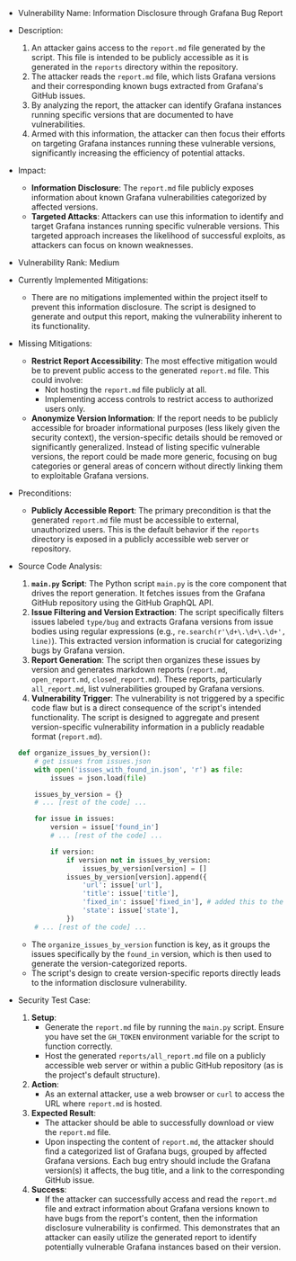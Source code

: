 - Vulnerability Name: Information Disclosure through Grafana Bug Report
- Description:
    1. An attacker gains access to the `report.md` file generated by the script. This file is intended to be publicly accessible as it is generated in the `reports` directory within the repository.
    2. The attacker reads the `report.md` file, which lists Grafana versions and their corresponding known bugs extracted from Grafana's GitHub issues.
    3. By analyzing the report, the attacker can identify Grafana instances running specific versions that are documented to have vulnerabilities.
    4. Armed with this information, the attacker can then focus their efforts on targeting Grafana instances running these vulnerable versions, significantly increasing the efficiency of potential attacks.
- Impact:
    - **Information Disclosure**: The `report.md` file publicly exposes information about known Grafana vulnerabilities categorized by affected versions.
    - **Targeted Attacks**: Attackers can use this information to identify and target Grafana instances running specific vulnerable versions. This targeted approach increases the likelihood of successful exploits, as attackers can focus on known weaknesses.
- Vulnerability Rank: Medium
- Currently Implemented Mitigations:
    - There are no mitigations implemented within the project itself to prevent this information disclosure. The script is designed to generate and output this report, making the vulnerability inherent to its functionality.
- Missing Mitigations:
    - **Restrict Report Accessibility**: The most effective mitigation would be to prevent public access to the generated `report.md` file. This could involve:
        - Not hosting the `report.md` file publicly at all.
        - Implementing access controls to restrict access to authorized users only.
    - **Anonymize Version Information**: If the report needs to be publicly accessible for broader informational purposes (less likely given the security context), the version-specific details should be removed or significantly generalized. Instead of listing specific vulnerable versions, the report could be made more generic, focusing on bug categories or general areas of concern without directly linking them to exploitable Grafana versions.
- Preconditions:
    - **Publicly Accessible Report**: The primary precondition is that the generated `report.md` file must be accessible to external, unauthorized users. This is the default behavior if the `reports` directory is exposed in a publicly accessible web server or repository.
- Source Code Analysis:
    1. **`main.py` Script**: The Python script `main.py` is the core component that drives the report generation. It fetches issues from the Grafana GitHub repository using the GitHub GraphQL API.
    2. **Issue Filtering and Version Extraction**: The script specifically filters issues labeled `type/bug` and extracts Grafana versions from issue bodies using regular expressions (e.g., `re.search(r'\d+\.\d+\.\d+', line)`). This extracted version information is crucial for categorizing bugs by Grafana version.
    3. **Report Generation**: The script then organizes these issues by version and generates markdown reports (`report.md`, `open_report.md`, `closed_report.md`). These reports, particularly `all_report.md`, list vulnerabilities grouped by Grafana versions.
    4. **Vulnerability Trigger**: The vulnerability is not triggered by a specific code flaw but is a direct consequence of the script's intended functionality. The script is designed to aggregate and present version-specific vulnerability information in a publicly readable format (`report.md`).

    ```python
    def organize_issues_by_version():
        # get issues from issues.json
        with open('issues_with_found_in.json', 'r') as file:
            issues = json.load(file)

        issues_by_version = {}
        # ... [rest of the code] ...

        for issue in issues:
            version = issue['found_in']
            # ... [rest of the code] ...

            if version:
                if version not in issues_by_version:
                    issues_by_version[version] = []
                issues_by_version[version].append({
                    'url': issue['url'],
                    'title': issue['title'],
                    'fixed_in': issue['fixed_in'], # added this to the dict to make it easier to find the issue in GitHub
                    'state': issue['state'],
                })
        # ... [rest of the code] ...
    ```

    - The `organize_issues_by_version` function is key, as it groups the issues specifically by the `found_in` version, which is then used to generate the version-categorized reports.
    - The script's design to create version-specific reports directly leads to the information disclosure vulnerability.

- Security Test Case:
    1. **Setup**:
        - Generate the `report.md` file by running the `main.py` script. Ensure you have set the `GH_TOKEN` environment variable for the script to function correctly.
        - Host the generated `reports/all_report.md` file on a publicly accessible web server or within a public GitHub repository (as is the project's default structure).
    2. **Action**:
        - As an external attacker, use a web browser or `curl` to access the URL where `report.md` is hosted.
    3. **Expected Result**:
        - The attacker should be able to successfully download or view the `report.md` file.
        - Upon inspecting the content of `report.md`, the attacker should find a categorized list of Grafana bugs, grouped by affected Grafana versions. Each bug entry should include the Grafana version(s) it affects, the bug title, and a link to the corresponding GitHub issue.
    4. **Success**:
        - If the attacker can successfully access and read the `report.md` file and extract information about Grafana versions known to have bugs from the report's content, then the information disclosure vulnerability is confirmed. This demonstrates that an attacker can easily utilize the generated report to identify potentially vulnerable Grafana instances based on their version.